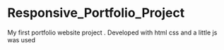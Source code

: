 # Responsive_Portfolio_Project
My first portfolio website project . Developed with html css and a little js was used




